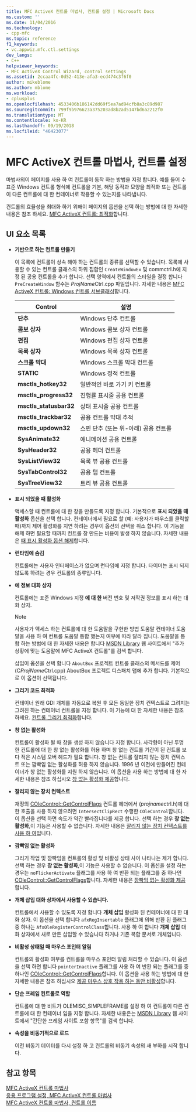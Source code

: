 ```yaml
---
title: MFC ActiveX 컨트롤 마법사, 컨트롤 설정 | Microsoft Docs
ms.custom: ''
ms.date: 11/04/2016
ms.technology:
- cpp-mfc
ms.topic: reference
f1_keywords:
- vc.appwiz.mfc.ctl.settings
dev_langs:
- C++
helpviewer_keywords:
- MFC ActiveX Control Wizard, control settings
ms.assetid: 2ccaa4fc-0d52-413e-afa3-ecd474c3f6f0
author: mikeblome
ms.author: mblome
ms.workload:
- cplusplus
ms.openlocfilehash: 4533406b186142dd69f5ea7ad94cfb8a3c89d987
ms.sourcegitcommit: 799f9b976623a375203ad8b2ad5147bd6a2212f0
ms.translationtype: MT
ms.contentlocale: ko-KR
ms.lasthandoff: 09/19/2018
ms.locfileid: "46423077"
---
```

# <a name="control-settings-mfc-activex-control-wizard"></a>MFC ActiveX 컨트롤 마법사, 컨트롤 설정

마법사의이 페이지를 사용 하 여 컨트롤이 동작 하는 방법을 지정 합니다. 예를 들어 수 표준 Windows 컨트롤 형식에 컨트롤을 기본, 해당 동작과 모양을 최적화 또는 컨트롤이 다른 컨트롤에 대 한 컨테이너로 작용할 수 있는지를 나타냅니다.

컨트롤의 효율성을 최대화 하기 위해이 페이지의 옵션을 선택 하는 방법에 대 한 자세한 내용은 참조 하세요. [MFC ActiveX 컨트롤: 최적화](../../mfc/mfc-activex-controls-optimization.md)합니다.

## <a name="uielement-list"></a>UI 요소 목록

- **기반으로 하는 컨트롤 만들기**

   이 목록에 컨트롤이 상속 해야 하는 컨트롤의 종류를 선택할 수 있습니다. 목록에 사용할 수 있는 컨트롤 클래스의 하위 집합인 `CreateWindowEx` 및 commctrl.h에 지정 된 공용 컨트롤을 추가 합니다. 선택 영역에서 컨트롤의 스타일을 결정 합니다 `PreCreateWindow` 함수는 *ProjName*Ctrl.cpp 파일입니다. 자세한 내용은 [MFC ActiveX 컨트롤: Windows 컨트롤 서브클래싱](../../mfc/mfc-activex-controls-subclassing-a-windows-control.md)합니다.

   |Control|설명|
   |-------------|-----------------|
   |**단추**|Windows 단추 컨트롤|
   |**콤보 상자**|Windows 콤보 상자 컨트롤|
   |**편집**|Windows 편집 상자 컨트롤|
   |**목록 상자**|Windows 목록 상자 컨트롤|
   |**스크롤 막대**|Windows 스크롤 막대 컨트롤|
   |**STATIC**|Windows 정적 컨트롤|
   |**msctls_hotkey32**|일반적인 바로 가기 키 컨트롤|
   |**msctls_progress32**|진행률 표시줄 공용 컨트롤|
   |**msctls_statusbar32**|상태 표시줄 공용 컨트롤|
   |**msctls_trackbar32**|공용 컨트롤 막대 추적|
   |**msctls_updown32**|스핀 단추 (또는 위-아래) 공용 컨트롤|
   |**SysAnimate32**|애니메이션 공용 컨트롤|
   |**SysHeader32**|공용 헤더 컨트롤|
   |**SysListView32**|목록 뷰 공용 컨트롤|
   |**SysTabControl32**|공용 탭 컨트롤|
   |**SysTreeView32**|트리 뷰 공용 컨트롤|

- **표시 되었을 때 활성화**

   액세스할 때 컨트롤에 대 한 창을 만들도록 지정 합니다. 기본적으로 **표시 되었을 때 활성화** 옵션을 선택 합니다. 컨테이너에서 필요로 할 (예: 사용자가 마우스를 클릭할 때)까지 제어 활성화를 지연 하려는 경우이 옵션의 선택을 취소 합니다. 이 기능을 해제 하면 필요할 때까지 컨트롤 창 만드는 비용이 발생 하지 않습니다. 자세한 내용은 [때 표시 활성화 옵션 해제](../../mfc/turning-off-the-activate-when-visible-option.md)합니다.

- **런타임에 숨김**

   컨트롤에는 사용자 인터페이스가 없으며 런타임에 지정 합니다. 타이머는 표시 되지 않도록 하려는 경우 컨트롤의 종류입니다.

- **에 정보 대화 상자**

   컨트롤에는 표준 Windows 지정 **에 대 한** 버전 번호 및 저작권 정보를 표시 하는 대화 상자.

   > [!NOTE]
   > 사용자가 액세스 하는 컨트롤에 대 한 도움말을 구현한 방법 도움말 컨테이너 도움말을 사용 하 여 컨트롤 도움말 통합 했는지 여부에 따라 달라 집니다. 도움말을 통합 하는 방법에 대 한 자세한 내용은 합니다 [MSDN Library](http://go.microsoft.com/fwlink/p/?linkid=150542) 웹 사이트에서 "추가 상황에 맞는 도움말에 MFC ActiveX 컨트롤"를 검색 합니다.

   삽입이 옵션을 선택 합니다 `AboutBox` 프로젝트 컨트롤 클래스의 메서드를 제어 (C*ProjName*Ctrl.cpp) AboutBox 프로젝트 디스패치 맵에 추가 합니다. 기본적으로 이 옵션이 선택됩니다.

- **그리기 코드 최적화**

   컨테이너 원래 GDI 개체를 자동으로 복원 후 모든 동일한 장치 컨텍스트로 그려지는 그려진 하는 컨테이너 컨트롤을 지정 합니다. 이 기능에 대 한 자세한 내용은 참조 하세요. [컨트롤 그리기 최적화](../../mfc/optimizing-control-drawing.md)합니다.

- **창 없는 활성화**

   컨트롤이 활성화 될 때 창을 생성 하지 않습니다 지정 합니다. 사각형이 아닌 투명 한 컨트롤에 대 한 창 없는 활성화를 허용 하며 창 없는 컨트롤 기간이 된 컨트롤 보다 적은 시스템 오버 헤드가 필요 합니다. 창 없는 컨트롤 잘리지 않는 장치 컨텍스트 또는 깜빡임 없는 활성화를 허용 하지 않습니다. 1996 년 이전에 만들어진 컨테이너가 창 없는 활성화를 지원 하지 않습니다. 이 옵션을 사용 하는 방법에 대 한 자세한 내용은 참조 하십시오 [창 없는 활성화 제공](../../mfc/providing-windowless-activation.md)합니다.

- **잘리지 않는 장치 컨텍스트**

   재정의 [COleControl::GetControlFlags](../../mfc/reference/colecontrol-class.md#getcontrolflags) 컨트롤 헤더에서 (*projname*ctrl.h)에 대 한 호출을 사용 하지 않으려면 `IntersectClipRect` 수행한 `COleControl`합니다. 이 옵션을 선택 하면 속도가 약간 빨라집니다를 제공 합니다. 선택 하는 경우 **창 없는 활성화**,이 기능은 사용할 수 없습니다. 자세한 내용은 [잘리지 않는 장치 컨텍스트를 사용 하 여](../../mfc/using-an-unclipped-device-context.md)입니다.

- **깜빡임 없는 활성화**

   그리기 작업 및 깜빡임을 컨트롤의 활성 및 비활성 상태 사이 나타나는 제거 합니다. 선택 하는 경우 **창 없는 활성화**,이 기능은 사용할 수 없습니다. 이 옵션을 설정 하는 경우는 `noFlickerActivate` 플래그를 사용 하 여 반환 되는 플래그를 중 하나인 [COleControl::GetControlFlags](../../mfc/reference/colecontrol-class.md#getcontrolflags)합니다. 자세한 내용은 [깜빡임 없는 활성화 제공](../../mfc/providing-flicker-free-activation.md)합니다.

- **개체 삽입 대화 상자에서 사용할 수 있습니다.**

   컨트롤에서 사용할 수 있도록 지정 합니다 **개체 삽입** 활성화 된 컨테이너에 대 한 대화 상자. 이 옵션을 선택 합니다 `afxRegInsertable` 플래그에 의해 반환 된 플래그 중 하나는 `AfxOleRegisterControlClass`합니다. 사용 하 여 합니다 **개체 삽입** 대화 상자에서 새로 만든 삽입할 수 있습니다 하거나 기존 복합 문서로 개체입니다.

- **비활성 상태일 때 마우스 포인터 알림**

   컨트롤의 활성화 여부를 컨트롤을 마우스 포인터 알림 처리할 수 있습니다. 이 옵션을 선택 하면 합니다 `pointerInactive` 플래그를 사용 하 여 반환 되는 플래그를 중 하나인 [COleControl::GetControlFlags](../../mfc/reference/colecontrol-class.md#getcontrolflags)합니다. 이 옵션을 사용 하는 방법에 대 한 자세한 내용은 참조 하십시오 [제공 마우스 상호 작용 하는 동안 비활성](../../mfc/providing-mouse-interaction-while-inactive.md)합니다.

- **단순 프레임 컨트롤로 역할**

   컨트롤에 대 한 비트가 OLEMISC_SIMPLEFRAME를 설정 하 여 컨트롤이 다른 컨트롤에 대 한 컨테이너 임을 지정 합니다. 자세한 내용은는 [MSDN Library](http://go.microsoft.com/fwlink/p/?linkid=150542) 웹 사이트에서 "간단한 프레임 사이트 포함 항목"를 검색 합니다.

- **속성을 비동기적으로 로드**

   이전 비동기 데이터를 다시 설정 하 고 컨트롤의 비동기 속성의 새 부하를 시작 합니다.

## <a name="see-also"></a>참고 항목

[MFC ActiveX 컨트롤 마법사](../../mfc/reference/mfc-activex-control-wizard.md)<br/>
[응용 프로그램 설정, MFC ActiveX 컨트롤 마법사](../../mfc/reference/application-settings-mfc-activex-control-wizard.md)<br/>
[MFC ActiveX 컨트롤 마법사, 컨트롤 이름](../../mfc/reference/control-names-mfc-activex-control-wizard.md)

